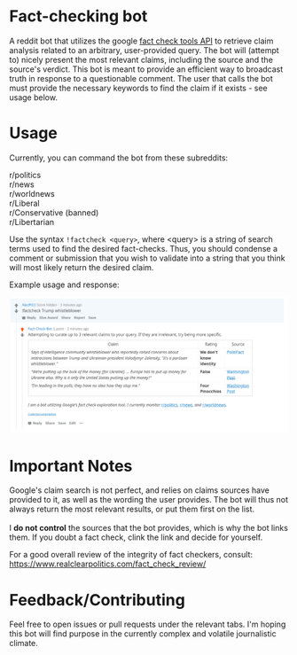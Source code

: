 # Fact-checking bot
A reddit bot that utilizes the google [fact check tools API](https://developers.google.com/fact-check/tools/api/) to retrieve claim analysis related to an arbitrary, user-provided query. The bot will (attempt to) nicely present the most relevant claims, including the source and the source's verdict. This bot is meant to provide an efficient way to broadcast truth in response to a questionable comment. The user that calls the bot must provide the necessary keywords to find the claim if it exists - see usage below. 

# Usage
Currently, you can command the bot from these subreddits:

r/politics<br/>
r/news<br/>
r/worldnews<br/>
r/Liberal<br />
r/Conservative (banned)<br/>
r/Libertarian<br/>

Use the syntax `!factcheck <query>`, where \<query> is a string of search terms used to find the desired fact-checks. Thus, you should condense a comment or submission that you wish to validate into a string that you think will most likely return the desired claim. 

Example usage and response:

![example](bot_example.PNG)

# Important Notes

Google's claim search is not perfect, and relies on claims sources have provided to it, as well as the wording the user provides. The bot will thus not always return the most relevant results, or put them first on the list. <br/><br />I **do not control** the sources that the bot provides, which is why the bot links them. If you doubt a fact check, clink the link and decide for yourself. 

For a good overall review of the integrity of fact checkers, consult: https://www.realclearpolitics.com/fact_check_review/
  
# Feedback/Contributing
Feel free to open issues or pull requests under the relevant tabs. I'm hoping this bot will find purpose in the currently complex and volatile journalistic climate. 
